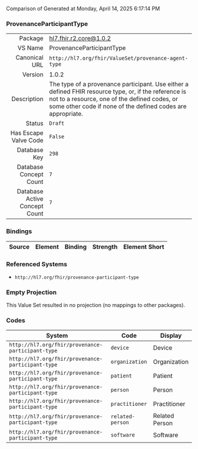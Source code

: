 Comparison of 
Generated at Monday, April 14, 2025 6:17:14 PM

### ProvenanceParticipantType

|      |     |
| ---: | --- |
| Package | hl7.fhir.r2.core@1.0.2 |
| VS Name | ProvenanceParticipantType |
| Canonical URL | `http://hl7.org/fhir/ValueSet/provenance-agent-type` |
| Version | 1.0.2 |
| Description | The type of a provenance participant. Use either a defined FHIR resource type, or, if the reference is not to a resource, one of the defined codes, or some other code if none of the defined codes are appropriate. |
| Status | `Draft` |
| Has Escape Valve Code | `False` |
| Database Key | `298` |
| Database Concept Count | `7` |
| Database Active Concept Count | `7` |
### Bindings

| Source | Element | Binding | Strength | Element Short |
| ------ | ------- | ------- | -------- | ------------- |

### Referenced Systems

* `http://hl7.org/fhir/provenance-participant-type`
### Empty Projection

This Value Set resulted in no projection (no mappings to other packages).

### Codes

| System | Code | Display |
| ------ | ---- | ------- |
| `http://hl7.org/fhir/provenance-participant-type` | `device` | Device |
| `http://hl7.org/fhir/provenance-participant-type` | `organization` | Organization |
| `http://hl7.org/fhir/provenance-participant-type` | `patient` | Patient |
| `http://hl7.org/fhir/provenance-participant-type` | `person` | Person |
| `http://hl7.org/fhir/provenance-participant-type` | `practitioner` | Practitioner |
| `http://hl7.org/fhir/provenance-participant-type` | `related-person` | Related Person |
| `http://hl7.org/fhir/provenance-participant-type` | `software` | Software |
